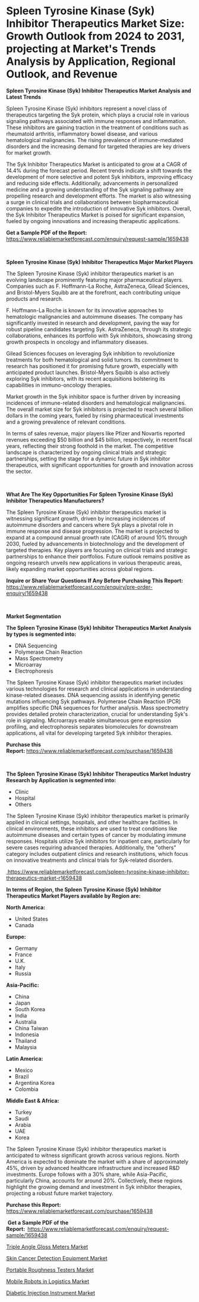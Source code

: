 <p><h1>Spleen Tyrosine Kinase (Syk) Inhibitor Therapeutics Market Size: Growth Outlook from 2024 to 2031, projecting at Market's Trends Analysis by Application, Regional Outlook, and Revenue</h1></p><p><strong>Spleen Tyrosine Kinase (Syk) Inhibitor Therapeutics Market Analysis and Latest Trends</strong></p>
<p><p>Spleen Tyrosine Kinase (Syk) inhibitors represent a novel class of therapeutics targeting the Syk protein, which plays a crucial role in various signaling pathways associated with immune responses and inflammation. These inhibitors are gaining traction in the treatment of conditions such as rheumatoid arthritis, inflammatory bowel disease, and various hematological malignancies. The rising prevalence of immune-mediated disorders and the increasing demand for targeted therapies are key drivers for market growth.</p><p>The Syk Inhibitor Therapeutics Market is anticipated to grow at a CAGR of 14.4% during the forecast period. Recent trends indicate a shift towards the development of more selective and potent Syk inhibitors, improving efficacy and reducing side effects. Additionally, advancements in personalized medicine and a growing understanding of the Syk signaling pathway are propelling research and development efforts. The market is also witnessing a surge in clinical trials and collaborations between biopharmaceutical companies to expedite the introduction of innovative Syk inhibitors. Overall, the Syk Inhibitor Therapeutics Market is poised for significant expansion, fueled by ongoing innovations and increasing therapeutic applications.</p></p>
<p><strong>Get a Sample PDF of the Report:&nbsp;</strong> <a href="https://www.reliablemarketforecast.com/enquiry/request-sample/1659438?utm_campaign=1437&utm_medium=2&utm_source=Github&utm_content=ia&utm_term=12102024&utm_id=spleen-tyrosine-kinase-syk-inhibitor-therapeutics">https://www.reliablemarketforecast.com/enquiry/request-sample/1659438</a></p>
<p>&nbsp;</p>
<p><strong>Spleen Tyrosine Kinase (Syk) Inhibitor Therapeutics Major Market Players</strong></p>
<p><p>The Spleen Tyrosine Kinase (Syk) inhibitor therapeutics market is an evolving landscape prominently featuring major pharmaceutical players. Companies such as F. Hoffmann-La Roche, AstraZeneca, Gilead Sciences, and Bristol-Myers Squibb are at the forefront, each contributing unique products and research.</p><p>F. Hoffmann-La Roche is known for its innovative approaches to hematologic malignancies and autoimmune diseases. The company has significantly invested in research and development, paving the way for robust pipeline candidates targeting Syk. AstraZeneca, through its strategic collaborations, enhances its portfolio with Syk inhibitors, showcasing strong growth prospects in oncology and inflammatory diseases.</p><p>Gilead Sciences focuses on leveraging Syk inhibition to revolutionize treatments for both hematological and solid tumors. Its commitment to research has positioned it for promising future growth, especially with anticipated product launches. Bristol-Myers Squibb is also actively exploring Syk inhibitors, with its recent acquisitions bolstering its capabilities in immuno-oncology therapies.</p><p>Market growth in the Syk inhibitor space is further driven by increasing incidences of immune-related disorders and hematological malignancies. The overall market size for Syk inhibitors is projected to reach several billion dollars in the coming years, fueled by rising pharmaceutical investments and a growing prevalence of relevant conditions.</p><p>In terms of sales revenue, major players like Pfizer and Novartis reported revenues exceeding $50 billion and $45 billion, respectively, in recent fiscal years, reflecting their strong foothold in the market. The competitive landscape is characterized by ongoing clinical trials and strategic partnerships, setting the stage for a dynamic future in Syk inhibitor therapeutics, with significant opportunities for growth and innovation across the sector.</p></p>
<p>&nbsp;</p>
<p><strong>What Are The Key Opportunities For Spleen Tyrosine Kinase (Syk) Inhibitor Therapeutics Manufacturers?</strong></p>
<p><p>The Spleen Tyrosine Kinase (Syk) inhibitor therapeutics market is witnessing significant growth, driven by increasing incidences of autoimmune disorders and cancers where Syk plays a pivotal role in immune response and disease progression. The market is projected to expand at a compound annual growth rate (CAGR) of around 10% through 2030, fueled by advancements in biotechnology and the development of targeted therapies. Key players are focusing on clinical trials and strategic partnerships to enhance their portfolios. Future outlook remains positive as ongoing research unveils new applications in various therapeutic areas, likely expanding market opportunities across global regions.</p></p>
<p><strong>Inquire or Share Your Questions If Any Before Purchasing This Report:</strong> <a href="https://www.reliablemarketforecast.com/enquiry/pre-order-enquiry/1659438?utm_campaign=1437&utm_medium=2&utm_source=Github&utm_content=ia&utm_term=12102024&utm_id=spleen-tyrosine-kinase-syk-inhibitor-therapeutics">https://www.reliablemarketforecast.com/enquiry/pre-order-enquiry/1659438</a></p>
<p>&nbsp;</p>
<p><strong>Market Segmentation</strong></p>
<p><strong>The Spleen Tyrosine Kinase (Syk) Inhibitor Therapeutics Market Analysis by types is segmented into:</strong></p>
<p><ul><li>DNA Sequencing</li><li>Polymerase Chain Reaction</li><li>Mass Spectrometry</li><li>Microarray</li><li>Electrophoresis</li></ul></p>
<p><p>The Spleen Tyrosine Kinase (Syk) inhibitor therapeutics market includes various technologies for research and clinical applications in understanding kinase-related diseases. DNA sequencing assists in identifying genetic mutations influencing Syk pathways. Polymerase Chain Reaction (PCR) amplifies specific DNA sequences for further analysis. Mass spectrometry provides detailed protein characterization, crucial for understanding Syk's role in signaling. Microarrays enable simultaneous gene expression profiling, and electrophoresis separates biomolecules for downstream applications, all vital for developing targeted Syk inhibitor therapies.</p></p>
<p><strong>Purchase this Report:&nbsp;</strong><a href="https://www.reliablemarketforecast.com/purchase/1659438?utm_campaign=1437&utm_medium=2&utm_source=Github&utm_content=ia&utm_term=12102024&utm_id=spleen-tyrosine-kinase-syk-inhibitor-therapeutics">https://www.reliablemarketforecast.com/purchase/1659438</a></p>
<p>&nbsp;</p>
<p><strong>The Spleen Tyrosine Kinase (Syk) Inhibitor Therapeutics Market Industry Research by Application is segmented into:</strong></p>
<p><ul><li>Clinic</li><li>Hospital</li><li>Others</li></ul></p>
<p><p>The Spleen Tyrosine Kinase (Syk) inhibitor therapeutics market is primarily applied in clinical settings, hospitals, and other healthcare facilities. In clinical environments, these inhibitors are used to treat conditions like autoimmune diseases and certain types of cancer by modulating immune responses. Hospitals utilize Syk inhibitors for inpatient care, particularly for severe cases requiring advanced therapies. Additionally, the "others" category includes outpatient clinics and research institutions, which focus on innovative treatments and clinical trials for Syk-related disorders.</p></p>
<p><a href="https://www.reliablemarketforecast.com/spleen-tyrosine-kinase-inhibitor-therapeutics-market-r1659438?utm_campaign=1437&utm_medium=2&utm_source=Github&utm_content=ia&utm_term=12102024&utm_id=spleen-tyrosine-kinase-syk-inhibitor-therapeutics">&nbsp;https://www.reliablemarketforecast.com/spleen-tyrosine-kinase-inhibitor-therapeutics-market-r1659438</a></p>
<p><strong>In terms of Region, the Spleen Tyrosine Kinase (Syk) Inhibitor Therapeutics Market Players available by Region are:</strong></p>
<p>
    <p> <strong> North America: </strong>
        <ul>
            <li>United States</li>
            <li>Canada</li>
        </ul>
        </p> 
    <p> <strong> Europe: </strong>
        <ul>
            <li>Germany</li>
            <li>France</li>
            <li>U.K.</li>
            <li>Italy</li>
            <li>Russia</li>
        </ul>
        </p> 
    <p> <strong> Asia-Pacific: </strong>
        <ul>
            <li>China</li>
            <li>Japan</li>
            <li>South Korea</li>
            <li>India</li>
            <li>Australia</li>
            <li>China Taiwan</li>
            <li>Indonesia</li>
            <li>Thailand</li>
            <li>Malaysia</li>
        </ul>
        </p> 
    <p> <strong> Latin America: </strong>
        <ul>
            <li>Mexico</li>
            <li>Brazil</li>
            <li>Argentina Korea</li>
            <li>Colombia</li>
        </ul>
        </p> 
    <p> <strong> Middle East & Africa: </strong>
        <ul>
            <li>Turkey</li>
            <li>Saudi</li>
            <li>Arabia</li>
            <li>UAE</li>
            <li>Korea</li>
        </ul>
    </p>
    </p>
<p><p>The Spleen Tyrosine Kinase (Syk) inhibitor therapeutics market is anticipated to witness significant growth across various regions. North America is expected to dominate the market with a share of approximately 45%, driven by advanced healthcare infrastructure and increased R&D investments. Europe follows with a 30% share, while Asia-Pacific, particularly China, accounts for around 20%. Collectively, these regions highlight the growing demand and investment in Syk inhibitor therapies, projecting a robust future market trajectory.</p></p>
<p><strong>Purchase this Report: </strong><a href="https://www.reliablemarketforecast.com/purchase/1659438?utm_campaign=1437&utm_medium=2&utm_source=Github&utm_content=ia&utm_term=12102024&utm_id=spleen-tyrosine-kinase-syk-inhibitor-therapeutics">https://www.reliablemarketforecast.com/purchase/1659438</a></p>
<p>&nbsp;<strong>Get a Sample PDF of the Report:&nbsp;&nbsp;</strong><a href="https://www.reliablemarketforecast.com/enquiry/request-sample/1659438?utm_campaign=1437&utm_medium=2&utm_source=Github&utm_content=ia&utm_term=12102024&utm_id=spleen-tyrosine-kinase-syk-inhibitor-therapeutics">https://www.reliablemarketforecast.com/enquiry/request-sample/1659438</a></p>
<p><strong></strong></p>
<p><p><a href="https://www.linkedin.com/pulse/triple-angle-gloss-meters-market-consolidation-impact-structure-fqkpf?utm_campaign=1437&utm_medium=2&utm_source=Github&utm_content=ia&utm_term=12102024&utm_id=spleen-tyrosine-kinase-syk-inhibitor-therapeutics">Triple Angle Gloss Meters Market</a></p><p><a href="https://github.com/WillieWoodard/Market-Research-Report-List-6/blob/main/skin-cancer-detection-equipment-market.md?utm_campaign=1437&utm_medium=2&utm_source=Github&utm_content=ia&utm_term=12102024&utm_id=spleen-tyrosine-kinase-syk-inhibitor-therapeutics">Skin Cancer Detection Equipment Market</a></p><p><a href="https://www.linkedin.com/pulse/future-portable-roughness-testers-market-global-forecast-trends-o0hff?utm_campaign=1437&utm_medium=2&utm_source=Github&utm_content=ia&utm_term=12102024&utm_id=spleen-tyrosine-kinase-syk-inhibitor-therapeutics">Portable Roughness Testers Market</a></p><p><a href="https://www.linkedin.com/pulse/emerging-trends-mobile-robots-logistics-market-global-outlook-vjktf?utm_campaign=1437&utm_medium=2&utm_source=Github&utm_content=ia&utm_term=12102024&utm_id=spleen-tyrosine-kinase-syk-inhibitor-therapeutics">Mobile Robots in Logistics Market</a></p><p><a href="https://github.com/haleywoczx/Market-Research-Report-List-1/blob/main/diabetic-injection-instrument-market.md?utm_campaign=1437&utm_medium=2&utm_source=Github&utm_content=ia&utm_term=12102024&utm_id=spleen-tyrosine-kinase-syk-inhibitor-therapeutics">Diabetic Injection Instrument Market</a></p></p>